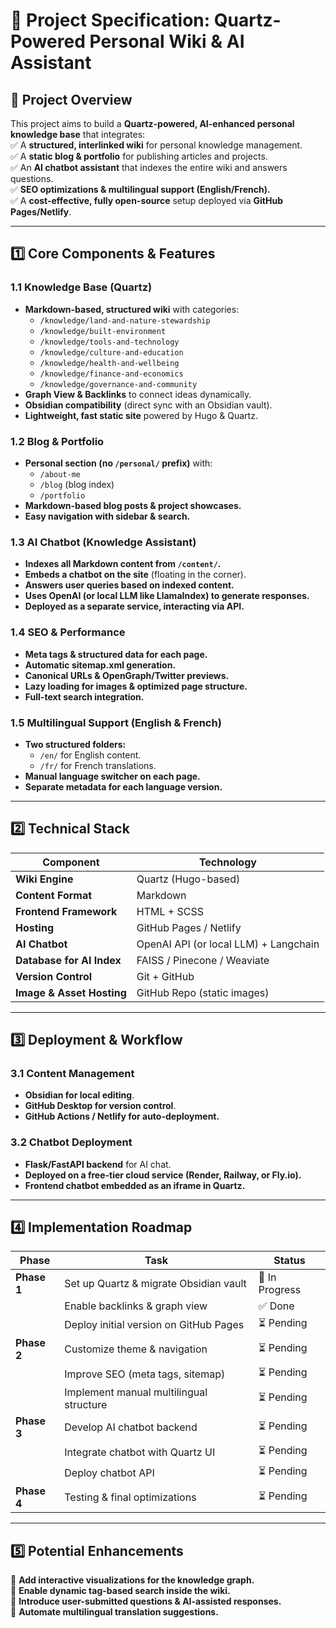 # **📄 Project Specification: Quartz-Powered Personal Wiki & AI Assistant**

## **📌 Project Overview**

This project aims to build a **Quartz-powered, AI-enhanced personal knowledge base** that integrates:  
✅ A **structured, interlinked wiki** for personal knowledge management.  
✅ A **static blog & portfolio** for publishing articles and projects.  
✅ An **AI chatbot assistant** that indexes the entire wiki and answers questions.  
✅ **SEO optimizations & multilingual support (English/French).**  
✅ A **cost-effective, fully open-source** setup deployed via **GitHub Pages/Netlify**.

---

## **1️⃣ Core Components & Features**

### **1.1 Knowledge Base (Quartz)**

- **Markdown-based, structured wiki** with categories:
  - `/knowledge/land-and-nature-stewardship`
  - `/knowledge/built-environment`
  - `/knowledge/tools-and-technology`
  - `/knowledge/culture-and-education`
  - `/knowledge/health-and-wellbeing`
  - `/knowledge/finance-and-economics`
  - `/knowledge/governance-and-community`
- **Graph View & Backlinks** to connect ideas dynamically.
- **Obsidian compatibility** (direct sync with an Obsidian vault).
- **Lightweight, fast static site** powered by Hugo & Quartz.

### **1.2 Blog & Portfolio**

- **Personal section (no `/personal/` prefix)** with:
  - `/about-me`
  - `/blog` (blog index)
  - `/portfolio`
- **Markdown-based blog posts & project showcases.**
- **Easy navigation with sidebar & search.**

### **1.3 AI Chatbot (Knowledge Assistant)**

- **Indexes all Markdown content from `/content/`.**
- **Embeds a chatbot on the site** (floating in the corner).
- **Answers user queries based on indexed content.**
- **Uses OpenAI (or local LLM like LlamaIndex) to generate responses.**
- **Deployed as a separate service, interacting via API.**

### **1.4 SEO & Performance**

- **Meta tags & structured data for each page.**
- **Automatic sitemap.xml generation.**
- **Canonical URLs & OpenGraph/Twitter previews.**
- **Lazy loading for images & optimized page structure.**
- **Full-text search integration.**

### **1.5 Multilingual Support (English & French)**

- **Two structured folders:**
  - `/en/` for English content.
  - `/fr/` for French translations.
- **Manual language switcher on each page.**
- **Separate metadata for each language version.**

---

## **2️⃣ Technical Stack**

| Component | Technology |
|-----------|------------|
| **Wiki Engine** | Quartz (Hugo-based) |
| **Content Format** | Markdown |
| **Frontend Framework** | HTML + SCSS |
| **Hosting** | GitHub Pages / Netlify |
| **AI Chatbot** | OpenAI API (or local LLM) + Langchain |
| **Database for AI Index** | FAISS / Pinecone / Weaviate |
| **Version Control** | Git + GitHub |
| **Image & Asset Hosting** | GitHub Repo (static images) |

---

## **3️⃣ Deployment & Workflow**

### **3.1 Content Management**

- **Obsidian for local editing**.
- **GitHub Desktop for version control**.
- **GitHub Actions / Netlify for auto-deployment.**

### **3.2 Chatbot Deployment**

- **Flask/FastAPI backend** for AI chat.
- **Deployed on a free-tier cloud service (Render, Railway, or Fly.io).**
- **Frontend chatbot embedded as an iframe in Quartz.**

---

## **4️⃣ Implementation Roadmap**

| Phase | Task | Status |
|-------|------|--------|
| **Phase 1** | Set up Quartz & migrate Obsidian vault | 🔄 In Progress |
| | Enable backlinks & graph view | ✅ Done |
| | Deploy initial version on GitHub Pages | ⏳ Pending |
| **Phase 2** | Customize theme & navigation | ⏳ Pending |
| | Improve SEO (meta tags, sitemap) | ⏳ Pending |
| | Implement manual multilingual structure | ⏳ Pending |
| **Phase 3** | Develop AI chatbot backend | ⏳ Pending |
| | Integrate chatbot with Quartz UI | ⏳ Pending |
| | Deploy chatbot API | ⏳ Pending |
| **Phase 4** | Testing & final optimizations | ⏳ Pending |

---

## **5️⃣ Potential Enhancements**

🔹 **Add interactive visualizations for the knowledge graph.**  
🔹 **Enable dynamic tag-based search inside the wiki.**  
🔹 **Introduce user-submitted questions & AI-assisted responses.**  
🔹 **Automate multilingual translation suggestions.**
